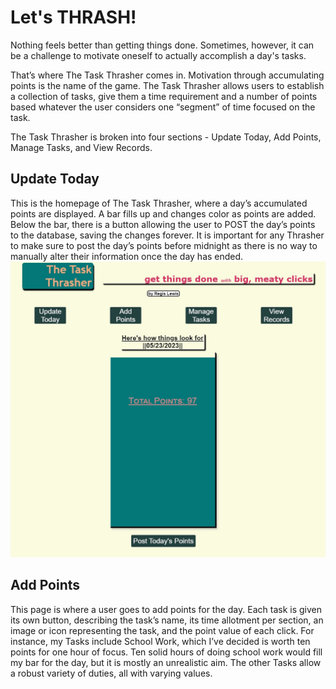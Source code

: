 # Let's THRASH!

Nothing feels better than getting things done.  Sometimes, however, it can be a challenge to motivate oneself to actually accomplish a day's tasks.

That’s where The Task Thrasher comes in.  Motivation through accumulating points is the name of the game.  The Task Thrasher allows users to establish a collection of tasks, give them a time requirement and a number of points based whatever the user considers one “segment” of time focused on the task.

The Task Thrasher is broken into four sections - Update Today, Add Points, Manage Tasks, and View Records.

## Update Today
This is the homepage of The Task Thrasher, where a day’s accumulated points are displayed.  A bar fills up and changes color as points are added.  Below the bar, there is a button allowing the user to POST the day’s points to the database, saving the changes forever.
It is important for any Thrasher to make sure to post the day’s points before midnight as there is no way to manually alter their information once the day has ended.
![Update Today](images/Update%20Today.jpg)

## Add Points
This page is where a user goes to add points for the day.  Each task is given its own button, describing the task’s name, its time allotment per section, an image or icon representing the task, and the point value of each click.
For instance, my Tasks include School Work, which I’ve decided is worth ten points for one hour of focus.  Ten solid hours of doing school work would fill my bar for the day, but it is mostly an unrealistic aim.  The other Tasks allow a robust variety of duties, all with varying values.

